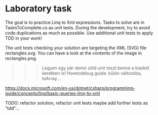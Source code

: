 ﻿# Laboratory task

The goal is to practice Linq to Xml expressions.
Tasks to solve are in TasksToComplete.cs as unit tests.
During the development, try to avoid code duplications as much as possible.
Use additional unit tests to apply TDD in your work!

The unit tests checking your solution are targeting the XML (SVG) file rectangles.svg.
You can have a look at the contents of the image in rectangles.png.


>>> Legyen egy pár demó zöld unit teszt benne a kiadott keretben is!
>>> Howtodebug guide: külön változóba, toArray...

https://docs.microsoft.com/en-us/dotnet/csharp/programming-guide/concepts/linq/basic-queries-linq-to-xml

TODO: refactor solution, refactor unit tests
maybe add further tests as "tdd"...
